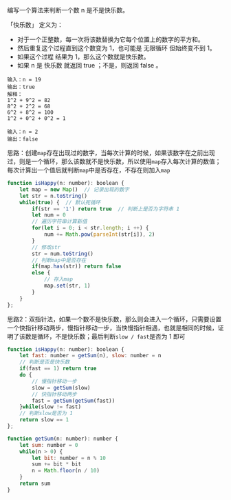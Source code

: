编写一个算法来判断一个数 n 是不是快乐数。

「快乐数」 定义为：

* 对于一个正整数，每一次将该数替换为它每个位置上的数字的平方和。
* 然后重复这个过程直到这个数变为 1，也可能是 无限循环 但始终变不到 1。
* 如果这个过程 结果为 1，那么这个数就是快乐数。
* 如果 n 是 快乐数 就返回 true ；不是，则返回 false 。

```
输入：n = 19
输出：true
解释：
1^2 + 9^2 = 82
8^2 + 2^2 = 68
6^2 + 8^2 = 100
1^2 + 0^2 + 0^2 = 1

输入：n = 2
输出：false
```

思路：创建`map`存在出现过的数字，当每次计算的时候，如果该数字在之前出现过，则是一个循环，那么该数就不是快乐数，所以使用`map`存入每次计算的数值；每次计算出一个值后就判断`map`中是否存在，不存在则加入`map`

```js
function isHappy(n: number): boolean {
    let map = new Map()  // 记录出现的数字
    let str = n.toString()
    while(true) {  // 默认死循环
        if(str == '1') return true  // 判断上是否为字符串 1
        let num = 0
        // 遍历字符串计算新值
        for(let i = 0; i < str.length; i ++) {
            num += Math.pow(parseInt(str[i]), 2)
        }
        // 修改str
        str = num.toString()
        // 判断map中是否存在
        if(map.has(str)) return false
        else {
            // 存入map
            map.set(str, 1)
        }
    }
};
```

思路2：双指针法，如果一个数不是快乐数，那么则会进入一个循环，只需要设置一个快指针移动两步，慢指针移动一步，当快慢指针相遇，也就是相同的时候，证明了该数是循环，不是快乐数；最后判断`slow / fast`是否为 1 即可

```js
function isHappy(n: number): boolean {
    let fast: number = getSum(n), slow: number = n
    // 判断是否是快乐数
    if(fast == 1) return true
    do {
        // 慢指针移动一步
        slow = getSum(slow)
        // 快指针移动两步
        fast = getSum(getSum(fast))
    }while(slow != fast)
	// 判断slow是否为 1
    return slow == 1
};

function getSum(n: number): number {
    let sum: number = 0
    while(n > 0) {
        let bit: number = n % 10
        sum += bit * bit
        n = Math.floor(n / 10)
    }
    return sum
}
```

